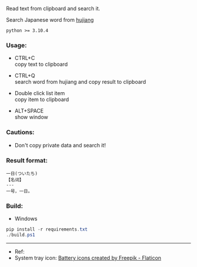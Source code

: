 Read text from clipboard and search it. 

Search Japanese word from [hujiang](https://dict.hjenglish.com/jp/jc/)

```
python >= 3.10.4
```

### Usage:

- CTRL+C  
copy text to clipboard

- CTRL+Q  
search word from hujiang and copy result to clipboard

- Double click list item  
copy item to clipboard

- ALT+SPACE  
show window

### Cautions:

- Don't copy private data and search it! 

### Result format:
```
一日(ついたち)
【名词】
---
一号，一日。

```

### Build:

- Windows
```ps1
pip install -r requirements.txt
./build.ps1
```

---

- Ref:
- System tray icon: <a href="https://www.flaticon.com/free-icons/battery" title="battery icons">Battery icons created by Freepik - Flaticon</a>